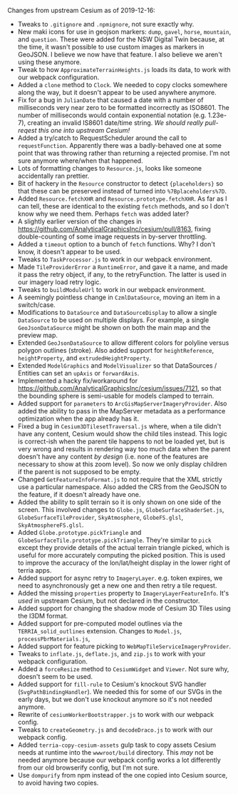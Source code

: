 Changes from upstream Cesium as of 2019-12-16:

- Tweaks to `.gitignore` and `.npmignore`, not sure exactly why.
- New maki icons for use in geojson markers: `dump`, `gavel`, `horse`, `mountain`, and `question`. These were added for the NSW Digital Twin because, at the time, it wasn't possible to use custom images as markers in GeoJSON. I believe we now have that feature. I also believe we aren't using these anymore.
- Tweak to how `ApproximateTerrainHeights.js` loads its data, to work with our webpack configuration.
- Added a `clone` method to `Clock`. We needed to copy clocks somewhere along the way, but it doesn't appear to be used anywhere anymore.
- Fix for a bug in `JulianDate` that caused a date with a number of milliseconds very near zero to be formatted incorrectly as ISO8601. The number of milliseconds would contain exponential notation (e.g. 1.23e-7), creating an invalid IS8601 date/time string. _We should really pull-reqest this one into upstream Cesium!_
- Added a try/catch to RequestScheduler around the call to `requestFunction`. Apparently there was a badly-behaved one at some point that was throwing rather than returning a rejected promise. I'm not sure anymore where/when that happened.
- Lots of formatting changes to `Resource.js`, looks like someone accidentally ran prettier.
- Bit of hackery in the `Resource` constructor to detect `{placeholders}` so that these can be preserved instead of turned into `%7Bplaceholders%7D`.
- Added `Resource.fetchXHR` and `Resource.prototype.fetchXHR`. As far as I can tell, these are identical to the existing `fetch` methods, and so I don't know why we need them. Perhaps `fetch` was added later?
- A slightly earlier version of the changes in https://github.com/AnalyticalGraphicsInc/cesium/pull/8163, fixing double-counting of some image requests in by-server throttling.
- Added a `timeout` option to a bunch of `fetch` functions. Why? I don't know, it doesn't appear to be used.
- Tweaks to `TaskProcessor.js` to work in our webpack environment.
- Made `TileProviderError` a `RuntimeError`, and gave it a name, and made it pass the retry object, if any, to the retryFunction. The latter is used in our imagery load retry logic.
- Tweaks to `buildModuleUrl` to work in our webpack environment.
- A seemingly pointless change in `CzmlDataSource`, moving an item in a switch/case.
- Modifications to `DataSource` and `DataSourceDisplay` to allow a single `DataSource` to be used on multiple displays. For example, a single `GeoJsonDataSource` might be shown on both the main map and the preview map.
- Extended `GeoJsonDataSource` to allow different colors for polyline versus polygon outlines (stroke). Also added support for `heightReference`, `heightProperty`, and `extrudedHeightProperty`.
- Extended `ModelGraphics` and `ModelVisualizer` so that DataSources / Entities can set an `upAxis` or `forwardAxis`.
- Implemented a hacky fix/workaround for https://github.com/AnalyticalGraphicsInc/cesium/issues/7121, so that the bounding sphere is semi-usable for models clamped to terrain.
- Added support for `parameters` to `ArcGisMapServerImageryProvider`. Also added the ability to pass in the MapServer metadata as a performance optimization when the app already has it.
- Fixed a bug in `Cesium3DTilesetTraversal.js` where, when a tile didn't have any content, Cesium would show the child tiles instead. This logic is correct-ish when the parent tile happens to not be loaded yet, but is very wrong and results in rendering way too much data when the parent doesn't have any content _by design_ (i.e. none of the features are necessary to show at this zoom level). So now we only display children if the parent is not supposed to be empty.
- Changed `GetFeatureInfoFormat.js` to not require that the XML strictly use a particular namespace. Also added the CRS from the GeoJSON to the feature, if it doesn't already have one.
- Added the ability to split terrain so it is only shown on one side of the screen. This involved changes to `Globe.js`, `GlobeSurfaceShaderSet.js`, `GlobeSurfaceTileProvider`, `SkyAtmosphere`, `GlobeFS.glsl`, `SkyAtmosphereFS.glsl`.
- Added `Globe.prototype.pickTriangle` and `GlobeSurfaceTile.prototype.pickTriangle`. They're similar to `pick` except they provide details of the actual terrain triangle picked, which is useful for more accurately computing the picked position. This is used to improve the accuracy of the lon/lat/height display in the lower right of terria apps.
- Added support for async retry to `ImageryLayer`. e.g. token expires, we need to asynchronously get a new one and then retry a tile request.
- Added the missing `properties` property to `ImageryLayerFeatureInfo`. It's _used_ in upstream Cesium, but not declared in the constructor.
- Added support for changing the shadow mode of Cesium 3D Tiles using the I3DM format.
- Added support for pre-computed model outlines via the `TERRIA_solid_outlines` extension. Changes to `Model.js`, `processPbrMaterials.js`,
- Added support for feature picking to `WebMapTileServiceImageryProvider`.
- Tweaks to `inflate.js`, `deflate.js`, and `zip.js` to work with your webpack configuration.
- Added a `forceResize` method to `CesiumWidget` and `Viewer`. Not sure why, doesn't seem to be used.
- Added support for `fill-rule` to Cesium's knockout SVG handler (`SvgPathBindingHandler`). We needed this for some of our SVGs in the early days, but we don't use knockout anymore so it's not needed anymore.
- Rewrite of `cesiumWorkerBootstrapper.js` to work with our webpack config.
- Tweaks to `createGeometry.js` and `decodeDraco.js` to work with our webpack config.
- Added `terria-copy-cesium-assets` gulp task to copy assets Cesium needs at runtime into the `wwwroot/build` directory. This _may_ not be needed anymore because our webpack config works a lot differently from our old browserify config, but I'm not sure.
- Use `dompurify` from npm instead of the one copied into Cesium source, to avoid having two copies.
